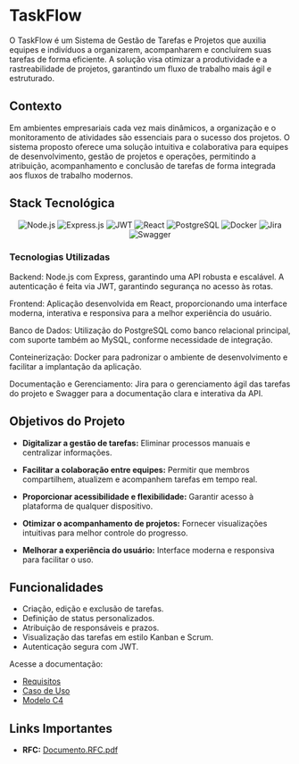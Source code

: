 # TaskFlow

O TaskFlow é um Sistema de Gestão de Tarefas e Projetos que auxilia equipes e indivíduos a organizarem, acompanharem e concluírem suas tarefas de forma eficiente. A solução visa otimizar a produtividade e a rastreabilidade de projetos, garantindo um fluxo de trabalho mais ágil e estruturado.

## Contexto

Em ambientes empresariais cada vez mais dinâmicos, a organização e o monitoramento de atividades são essenciais para o sucesso dos projetos. O sistema proposto oferece uma solução intuitiva e colaborativa para equipes de desenvolvimento, gestão de projetos e operações, permitindo a atribuição, acompanhamento e conclusão de tarefas de forma integrada aos fluxos de trabalho modernos.

## Stack Tecnológica
<p align="center"> <img src="https://img.shields.io/badge/node.js-6DA55F?style=for-the-badge&logo=node.js&logoColor=white" alt="Node.js"/> <img src="https://img.shields.io/badge/express.js-%23404d59.svg?style=for-the-badge&logo=express&logoColor=%2361DAFB" alt="Express.js"/> <img src="https://img.shields.io/badge/JWT-black?style=for-the-badge&logo=JSON%20web%20tokens" alt="JWT"/> <img src="https://img.shields.io/badge/React-20232A?style=for-the-badge&logo=react&logoColor=61DAFB" alt="React"/> <img src="https://img.shields.io/badge/PostgreSQL-000?style=for-the-badge&logo=postgresql" alt="PostgreSQL"/> <img src="https://img.shields.io/badge/docker-%230db7ed.svg?style=for-the-badge&logo=docker&logoColor=white" alt="Docker"/> <img src="https://img.shields.io/badge/jira-%230A0FFF.svg?style=for-the-badge&logo=jira&logoColor=white" alt="Jira"/> <img src="https://img.shields.io/badge/-Swagger-%23Clojure?style=for-the-badge&logo=swagger&logoColor=white" alt="Swagger"/> </p>

### Tecnologias Utilizadas

Backend:
Node.js com Express, garantindo uma API robusta e escalável. A autenticação é feita via JWT, garantindo segurança no acesso às rotas.

Frontend:
Aplicação desenvolvida em React, proporcionando uma interface moderna, interativa e responsiva para a melhor experiência do usuário.

Banco de Dados:
Utilização do PostgreSQL como banco relacional principal, com suporte também ao MySQL, conforme necessidade de integração.

Conteinerização:
Docker para padronizar o ambiente de desenvolvimento e facilitar a implantação da aplicação.

Documentação e Gerenciamento:
Jira para o gerenciamento ágil das tarefas do projeto e Swagger para a documentação clara e interativa da API.



## Objetivos do Projeto

- **Digitalizar a gestão de tarefas:** Eliminar processos manuais e centralizar informações.

- **Facilitar a colaboração entre equipes:** Permitir que membros compartilhem, atualizem e acompanhem tarefas em tempo real.

- **Proporcionar acessibilidade e flexibilidade:** Garantir acesso à plataforma de qualquer dispositivo.

- **Otimizar o acompanhamento de projetos:** Fornecer visualizações intuitivas para melhor controle do progresso.

- **Melhorar a experiência do usuário:** Interface moderna e responsiva para facilitar o uso.

## Funcionalidades

- Criação, edição e exclusão de tarefas.
- Definição de status personalizados.
- Atribuição de responsáveis e prazos.
- Visualização das tarefas em estilo Kanban e Scrum.
- Autenticação segura com JWT.

Acesse a documentação:

- [Requisitos](./docs/requirements.md)
- [Caso de Uso](./docs/use-case.md)
- [Modelo C4](./docs/c4-diagram.md)

## Links Importantes

- **RFC:** [Documento.RFC.pdf](https://github.com/user-attachments/files/20647489/Documento.RFC.pdf)


